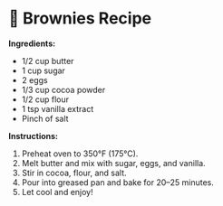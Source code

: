 # 🍫 Brownies Recipe

**Ingredients:**
- 1/2 cup butter
- 1 cup sugar
- 2 eggs
- 1/3 cup cocoa powder
- 1/2 cup flour
- 1 tsp vanilla extract
- Pinch of salt

**Instructions:**
1. Preheat oven to 350°F (175°C).
2. Melt butter and mix with sugar, eggs, and vanilla.
3. Stir in cocoa, flour, and salt.
4. Pour into greased pan and bake for 20–25 minutes.
5. Let cool and enjoy!
